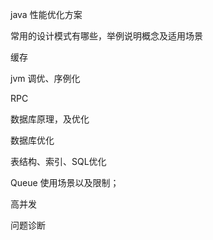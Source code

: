 java 性能优化方案

常用的设计模式有哪些，举例说明概念及适用场景

缓存

jvm 调优、序例化

RPC

数据库原理，及优化



数据库优化

表结构、索引、SQL优化



Queue 使用场景以及限制；

高并发

问题诊断

